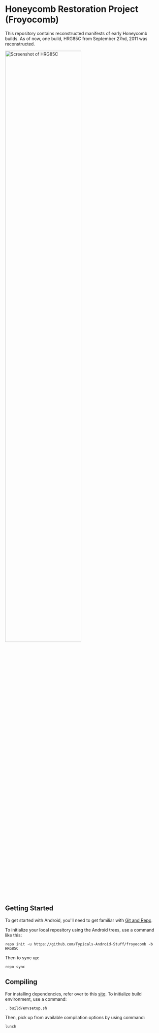 Honeycomb Restoration Project (Froyocomb)
===========

This repository contains reconstructed manifests of early Honeycomb builds. As of now, one build, HRG85C from September 27nd, 2011 was reconstructed.

<img width="70%" height="70%" alt="Screenshot of HRG85C" src="https://github.com/user-attachments/assets/61188d77-6b4e-4051-acbf-fee3fbe692f4" />

Getting Started
---------------

To get started with Android, you'll need to get
familiar with [Git and Repo](http://source.android.com/source/using-repo.html).

To initialize your local repository using the Android trees, use a command like this:

    repo init -u https://github.com/Typicals-Android-Stuff/froyocomb -b HRG85C

Then to sync up:

    repo sync

Compiling
---------

For installing dependencies, refer over to this [site](https://web.archive.org/web/20130128005045/http://source.android.com/source/initializing.html). To initialize build environment, use a command:

    . build/envsetup.sh
	
Then, pick up from available compilation options by using command:

    lunch
	
	
